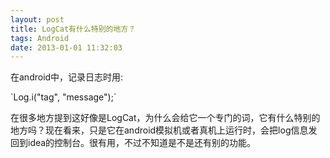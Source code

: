 ```yaml
---
layout: post
title: LogCat有什么特别的地方？
tags: Android
date: 2013-01-01 11:32:03
---
```


在android中，记录日志时用:

<div class="mycode">`Log.i("tag", "message");`</div>

在很多地方提到这好像是LogCat，为什么会给它一个专门的词，它有什么特别的地方吗？现在看来，只是它在android模拟机或者真机上运行时，会把log信息发回到idea的控制台。很有用，不过不知道是不是还有别的功能。
